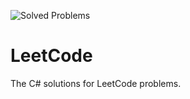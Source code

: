 ![Solved Problems](https://img.shields.io/badge/Solved%20Problems-90-green)
# LeetCode
The C# solutions for LeetCode problems.
